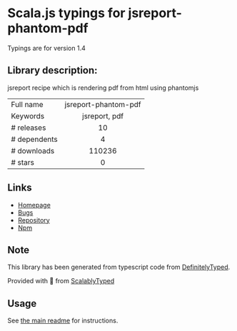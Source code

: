 
# Scala.js typings for jsreport-phantom-pdf

Typings are for version 1.4

## Library description:
jsreport recipe which is rendering pdf from html using phantomjs

|                    |                 |
| ------------------ | :-------------: |
| Full name          | jsreport-phantom-pdf |
| Keywords           | jsreport, pdf |
| # releases         | 10 |
| # dependents       | 4 |
| # downloads        | 110236 |
| # stars            | 0 |

## Links
- [Homepage](https://github.com/jsreport/jsreport-phantom-pdf)
- [Bugs](https://github.com/jsreport/jsreport-phantom-pdf/issues)
- [Repository](https://github.com/jsreport/jsreport-phantom-pdf)
- [Npm](https://www.npmjs.com/package/jsreport-phantom-pdf)
    


## Note
This library has been generated from typescript code from [DefinitelyTyped](https://definitelytyped.org).

Provided with :purple_heart: from [ScalablyTyped](https://github.com/oyvindberg/ScalablyTyped)

## Usage
See [the main readme](../../readme.md) for instructions.


